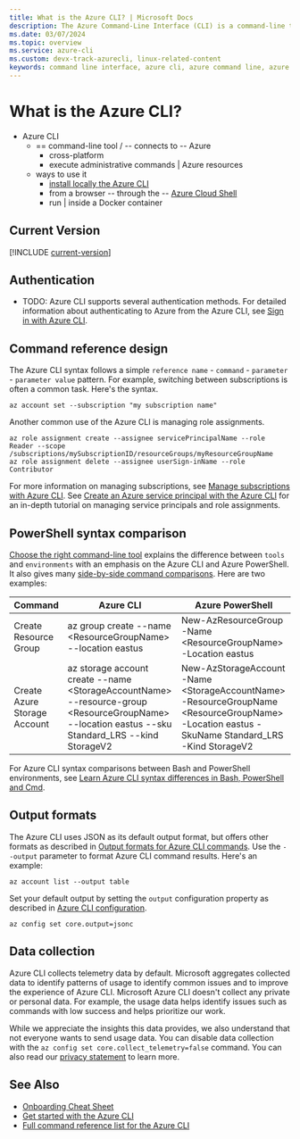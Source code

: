```yaml
---
title: What is the Azure CLI? | Microsoft Docs
description: The Azure Command-Line Interface (CLI) is a command-line tool designed to create and manage Azure resources available in Windows, macOS, Linux, and Docker containers.
ms.date: 03/07/2024
ms.topic: overview
ms.service: azure-cli
ms.custom: devx-track-azurecli, linux-related-content
keywords: command line interface, azure cli, azure command line, azure command line interface, what is cli, azure cli examples
---
```

# What is the Azure CLI?

* Azure CLI
  * == command-line tool / -- connects to -- Azure
    * cross-platform
    * execute administrative commands | Azure resources
  * ways to use it
    * [install locally the Azure CLI](./install-azure-cli.md)
    * from a browser -- through the -- [Azure Cloud Shell](https://ms.portal.azure.com/#cloudshell/)
    * run | inside a Docker container

## Current Version

[!INCLUDE [current-version](includes/current-version.md)]

## Authentication

* TODO:
Azure CLI supports several authentication methods. For detailed information about authenticating to Azure from the Azure CLI, see [Sign in with Azure CLI](./authenticate-azure-cli.md).

## Command reference design

The Azure CLI syntax follows a simple `reference name` - `command` - `parameter` - `parameter value` pattern. For example, switching between subscriptions is often a common task. Here's the syntax.

```azurecli
az account set --subscription "my subscription name"
```

Another common use of the Azure CLI is managing role assignments.

```azurecli
az role assignment create --assignee servicePrincipalName --role Reader --scope /subscriptions/mySubscriptionID/resourceGroups/myResourceGroupName
az role assignment delete --assignee userSign-inName --role Contributor
```

For more information on managing subscriptions, see [Manage subscriptions with Azure CLI](manage-azure-subscriptions-azure-cli.md). See [Create an Azure service principal with the Azure CLI](./azure-cli-sp-tutorial-1.md) for an in-depth tutorial on managing service principals and role assignments.

## PowerShell syntax comparison

[Choose the right command-line tool](choose-the-right-azure-command-line-tool.md) explains the difference between `tools` and `environments` with an emphasis on the Azure CLI and Azure PowerShell. It also gives many [side-by-side command comparisons](choose-the-right-azure-command-line-tool.md#azure-cli-vs-azure-powershell-side-by-side-command-comparison). Here are two examples:

|Command|Azure CLI|Azure PowerShell|
| --- | --- | --- |
| Create Resource Group | az group create --name \<ResourceGroupName> --location eastus |New-AzResourceGroup -Name \<ResourceGroupName> -Location eastus
| Create Azure Storage Account | az storage account create --name \<StorageAccountName> --resource-group \<ResourceGroupName> --location eastus --sku Standard_LRS --kind StorageV2 | New-AzStorageAccount -Name \<StorageAccountName> -ResourceGroupName \<ResourceGroupName> -Location eastus -SkuName Standard_LRS -Kind StorageV2

For Azure CLI syntax comparisons between Bash and PowerShell environments, see [Learn Azure CLI syntax differences in Bash, PowerShell and Cmd](./get-started-tutorial-2-environment-syntax.md).

## Output formats

The Azure CLI uses JSON as its default output format, but offers other formats as described in [Output formats for Azure CLI commands](./format-output-azure-cli.md). Use the `--output` parameter to format Azure CLI command results. Here's an example:

```azurecli-interactive
az account list --output table
```

Set your default output by setting the `output` configuration property as described in [Azure CLI configuration](./azure-cli-configuration.md#cli-configuration-values-and-environment-variables).

```azurecli-interactive
az config set core.output=jsonc
```

## Data collection

Azure CLI collects telemetry data by default. Microsoft aggregates collected data to identify patterns of usage to identify common issues and to improve the experience of Azure CLI. Microsoft Azure CLI doesn't collect any private or personal data. For example, the usage data helps identify issues such as commands with low success and helps prioritize our work.

While we appreciate the insights this data provides, we also understand that not everyone wants to send usage data. You can disable data collection with the `az config set core.collect_telemetry=false` command. You can also read our [privacy statement](https://privacy.microsoft.com/privacystatement) to learn more.

## See Also

* [Onboarding Cheat Sheet](./cheat-sheet-onboarding.md)
* [Get started with the Azure CLI](./get-started-with-azure-cli.md)
* [Full command reference list for the Azure CLI](../latest/docs-ref-autogen/reference-index.yml)
